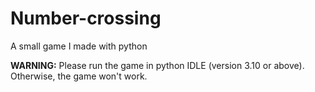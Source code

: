 # Number-crossing
A small game I made with python

**WARNING:** Please run the game in python IDLE (version 3.10 or above). Otherwise, the game won't work.
